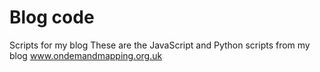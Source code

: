 # Blog code
Scripts for my blog
These are the JavaScript and Python scripts from my blog www.ondemandmapping.org.uk
